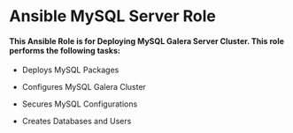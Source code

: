 # Ansible MySQL Server Role

#### This Ansible Role is for Deploying MySQL Galera Server Cluster. This role performs the following tasks:

* Deploys MySQL Packages

* Configures MySQL Galera Cluster

* Secures MySQL Configurations

* Creates Databases and Users

